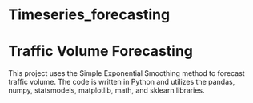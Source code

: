 # Timeseries_forecasting
# Traffic Volume Forecasting

This project uses the Simple Exponential Smoothing method to forecast traffic volume. The code is written in Python and utilizes the pandas, numpy, statsmodels, matplotlib, math, and sklearn libraries.
